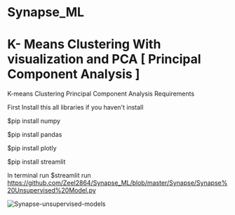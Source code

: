 # Synapse_ML
# K- Means Clustering With visualization and PCA [ Principal Component Analysis ]  
K-means Clustering
Principal Component Analysis Requirements

First Install this all libraries if you haven't install

$pip install numpy

$pip install pandas

$pip install plotly

$pip install streamlit


In terminal run
$streamlit run https://github.com/Zeel2864/Synapse_ML/blob/master/Synapse/Synapse%20Unsupervised%20Model.py

![Synapse-unsupervised-models](https://user-images.githubusercontent.com/53400783/93321424-c1fdab80-f82f-11ea-9ac8-05ce4b55f1c3.gif)






